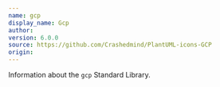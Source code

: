 ```yaml
---
name: gcp
display_name: Gcp
author: 
version: 6.0.0
source: https://github.com/Crashedmind/PlantUML-icons-GCP
origin: 
---
```


Information about the `gcp` Standard Library.
